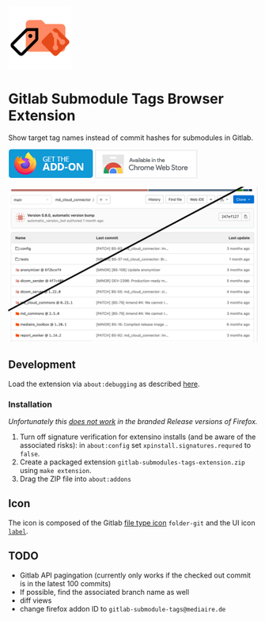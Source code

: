 [![Submodule Tags Gitlab](img/icon-128.png)](https://addons.mozilla.org/en-US/firefox/addon/gitlab-submodule-tags/)

# Gitlab Submodule Tags Browser Extension
Show target tag names instead of commit hashes for submodules in Gitlab.

[![Get the Firefox Addon](img/firefox.png)](https://addons.mozilla.org/en-US/firefox/addon/gitlab-submodule-tags/)
[![Get the Chrome Extension](img/chrome.png)](https://chrome.google.com/webstore/detail/kdfnokabklbbpbmccoociofpgcjkfbca/)

![screenshot](img/screenshot.png)


## Development
Load the extension via `about:debugging` as described
[here][mozilla_first_extension].

### Installation
_Unfortunately this [does not work][mozilla_addon_signing] in the branded
Release versions of Firefox._

1. Turn off signature verification for extensino installs (and be aware of the
   associated risks): in `about:config` set `xpinstall.signatures.requred` to
   `false`.
2. Create a packaged extension `gitlab-submodules-tags-extension.zip` using
   `make extension`.
3. Drag the ZIP file into `about:addons`

## Icon
The icon is composed of the Gitlab [file type icon][gitlab_icon_filetype]
`folder-git` and the UI icon [`label`][gitlab_icon_label].

## TODO
- Gitlab API pagingation (currently only works if the checked out commit is in
  the latest 100 commits)
- If possible, find the associated branch name as well
- diff views
- change firefox addon ID to `gitlab-submodule-tags@mediaire.de`


[mozilla_first_extension]: https://developer.mozilla.org/en-US/docs/Mozilla/Add-ons/WebExtensions/Your_first_WebExtension#trying_it_out
[mozilla_addon_signing]: https://support.mozilla.org/en-US/kb/add-on-signing-in-firefox#w_what-are-my-options-if-i-want-to-use-an-unsigned-add-on-advanced-users
[gitlab_icon_label]: https://gitlab-org.gitlab.io/gitlab-svgs/?q=~label
[gitlab_icon_filetype]: https://gitlab.com/gitlab-org/gitlab/-/tree/master/app/assets/images/file_icons.svg
